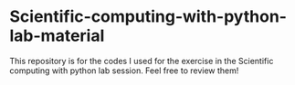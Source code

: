 # Scientific-computing-with-python-lab-material
This repository is for the codes I used for the exercise in the Scientific computing with python lab session. Feel free to review them!
